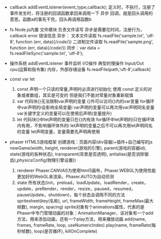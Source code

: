 - callback
    addEventListener(event_type,callback);
    定义时，不执行，注册了
    事件发生时，将注册的回调函数拿回来调用一下 异步
    回调，就是回头调用的意思。函数a的事先干完，回头再调用函数b
- fs Node.js内置 文件模块 负责文件读写
    异步是需要花时间，注册行为，callback
    error 错误信息
    异步：
        文本文件读取 fs.readFile('sample.txt', 'utf-8', function (err, data){/*code*/})
        二进制文件读取 fs.readFile('sample.png', function (err, data){/*code*/})
    同步：var data = fs.readFileSync('sample.txt', 'utf-8');
- 操作系统
    addEventListener 事件监听 
    I/O操作 典型的慢操作 Input/Out 
    cpu(运算和指令集) 内存，外部存储设备
    fs.readFile(path,'uft-8',callback)

- const var let 
    1. const  声明一个只读的常量,声明时必须进行初始化
        使用 const 定义的对象或者数组，其实是可变的
        但是我们不能对常量对象重新赋值
    2. var
        代码块{}无法限制var声明的变量 {}外可以访问{}内的var变量
        for循环中var声明的i会影响全局变量i
        var声明的变量可以再次用var声明同名变量
        var关键字定义的变量可以在使用后声明(变量提升)
    3. let 
        代码块{}中let声明的变量只在{}内有效
        for循环中let声明的i只在循环体内有用，不影响循环体外的i
        let声明的变量之后不可以再次用let声明同名的变量
        let声明变量，变量需要先声明再使用
- phaser HTML5游戏框架
    创建游戏：页面内容(div容器)+插件+自己编写的js
    newGame(width, height, renderer(游戏的引擎), parent(游戏的容器id), state(游戏的各种状态), transparent(背景是否透明), antialias(是否消除锯齿),physicsConfig(物理引擎设置))
    1. renderer Phaser.CANVAS为使用html5画布，Phaser.WEBGL为使用性能更加好的WebGL来渲染，Phaser.AUTO为自动侦测
    2. state 所有状态(init，preload，loadUpdate，loadRender，create，update，preRender，render，resize，paused，resumed，pauseUpdate，shutdown)，每个状态会调用不同的方法
    spritesheet(key(名称), url, frameWidth, frameHeight, frameMax(最大帧数), margin, spacing)
    sprite对象有个animations属性，代表的是Phaser中专门管理动画的对象：AnimationManager，该对象有一个add方法，用来添加动画，还有一个play方法，用来播放动画
        add(name, frames, frameRate, loop, useNumericIndex)
        play(name, frameRate(每秒帧数), loop(是否循环), killOnComplete)
